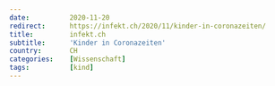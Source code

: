 ```yaml
---
date:          2020-11-20
redirect:      https://infekt.ch/2020/11/kinder-in-coronazeiten/
title:         infekt.ch
subtitle:      'Kinder in Coronazeiten'
country:       CH
categories:    [Wissenschaft]
tags:          [kind]
---
```

